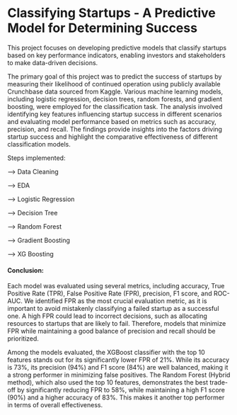 # Classifying Startups - A Predictive Model for Determining Success
This project focuses on developing predictive models that classify startups based on key performance indicators, enabling investors and stakeholders to make data-driven decisions.

The primary goal of this project was to predict the success of startups by measuring their likelihood of continued operation using publicly available Crunchbase data sourced from Kaggle. Various machine learning models, including logistic regression, decision trees, random forests, and gradient boosting, were employed for the classification task. The analysis involved identifying key features influencing startup success in different scenarios and evaluating model performance based on metrics such as accuracy, precision, and recall. The findings provide insights into the factors driving startup success and highlight the comparative effectiveness of different classification models.

Steps implemented:

--> Data Cleaning

--> EDA

--> Logistic Regression

--> Decision Tree

--> Random Forest

--> Gradient Boosting

--> XG Boosting

#### Conclusion:

Each model was evaluated using several metrics, including accuracy, True Positive Rate (TPR), False Positive Rate (FPR), precision, F1 score, and ROC-AUC. We identified FPR as the most crucial evaluation metric, as it is important to avoid mistakenly classifying a failed startup as a successful one. A high FPR could lead to incorrect decisions, such as allocating resources to startups that are likely to fail. Therefore, models that minimize FPR while maintaining a good balance of precision and recall should be prioritized.

Among the models evaluated, the XGBoost classifier with the top 10 features stands out for its significantly lower FPR of 21%. While its accuracy is 73%, its precision (94%) and F1 score (84%) are well balanced, making it a strong performer in minimizing false positives. The Random Forest (Hybrid method), which also used the top 10 features, demonstrates the best trade-off by significantly reducing FPR to 58%, while maintaining a high F1 score (90%) and a higher accuracy of 83%. This makes it another top performer in terms of overall effectiveness.




